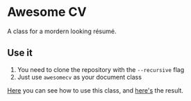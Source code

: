 # Awesome CV
A class for a mordern looking résumé.

## Use it
1. You need to clone the repository with the `--recursive` flag
2. Just use `awesomecv` as your document class

[Here](https://github.com/LukasPietzschmann/awesome-cv/blob/main/example.tex) you can see how to use this class, and [here's](https://github.com/LukasPietzschmann/awesome-cv/blob/main/example.pdf) the result.
